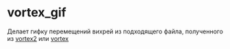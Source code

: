 # vortex_gif

Делает гифку перемещений вихрей из подходящего файла, полученного из [vortex2](https://github.com/x0l0dec/vortex2) или [vortex](https://github.com/x0l0dec/vortex)
